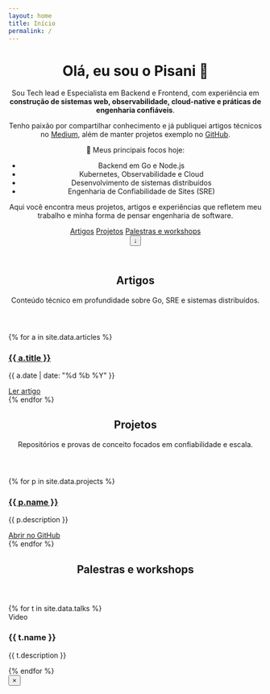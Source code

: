 ```yaml
---
layout: home
title: Início
permalink: /
---
```


<!-- Carrega estilos personalizados -->
<link rel="stylesheet" href="/assets/css/custom.css">

<header class="hero" id="top">
  <div class="container">
    <div class="intro">
      <h1 class="brand">Olá, eu sou o Pisani 👋</h1>
      <p>
        Sou Tech lead e Especialista em Backend e Frontend, com experiência em 
        <strong>construção de sistemas web, observabilidade, cloud-native e práticas de engenharia confiáveis</strong>.
      </p>
      <p>
        Tenho paixão por compartilhar conhecimento e já publiquei artigos técnicos no 
        <a href="https://medium.com/@pisanix" target="_blank" rel="noopener">Medium</a>, 
        além de manter projetos exemplo no 
        <a href="https://github.com/pisanix-labs" target="_blank" rel="noopener">GitHub</a>.
      </p>
      <p>🚀 Meus principais focos hoje:</p>
      <ul>
        <li>Backend em Go e Node.js</li>
        <li>Kubernetes, Observabilidade e Cloud</li>
        <li>Desenvolvimento de sistemas distribuídos</li>
        <li>Engenharia de Confiabilidade de Sites (SRE)</li>
      </ul>
      <p>
        Aqui você encontra meus projetos, artigos e experiências que refletem meu trabalho e minha forma de pensar engenharia de software.
      </p>
    </div>
    <nav class="nav" aria-label="Seções do portfólio">
      <a class="nav-link" href="#artigos">Artigos</a>
      <a class="nav-link" href="#projetos">Projetos</a>
      <a class="nav-link" href="#palestras">Palestras e workshops</a>
    </nav>
  </div>
  <div class="hero-bg"></div>
  <div class="hero-gradient"></div>
  <button class="skip" data-target="#artigos" aria-label="Pular para conteúdo">↓</button>
  <div class="hero-shadow"></div>
  </header>

<main id="conteudo">
  <!-- Artigos -->
  <section id="artigos" class="section reveal">
    <div class="container">
      <header class="section-head">
        <h2>Artigos</h2>
        <p>Conteúdo técnico em profundidade sobre Go, SRE e sistemas distribuídos.</p>
      </header>
      <div class="grid cards">
        {% for a in site.data.articles %}
        <article class="card">
          <div class="card-body">
            <h3 class="card-title"><a href="{{ a.url }}" target="_blank" rel="noopener">{{ a.title }}</a></h3>
            <p class="card-meta">{{ a.date | date: "%d %b %Y" }}</p>
          </div>
          <div class="card-actions">
            <a class="btn" href="{{ a.url }}" target="_blank" rel="noopener">Ler artigo</a>
          </div>
        </article>
        {% endfor %}
      </div>
    </div>
  </section>

  <!-- Projetos -->
  <section id="projetos" class="section alt reveal">
    <div class="container">
      <header class="section-head">
        <h2>Projetos</h2>
        <p>Repositórios e provas de conceito focados em confiabilidade e escala.</p>
      </header>
      <div class="grid cards">
        {% for p in site.data.projects %}
        <article class="card">
          <div class="card-body">
            <h3 class="card-title"><a href="{{ p.url }}" target="_blank" rel="noopener">{{ p.name }}</a></h3>
            <p class="card-text">{{ p.description }}</p>
          </div>
          <div class="card-actions">
            <a class="btn" href="{{ p.url }}" target="_blank" rel="noopener">Abrir no GitHub</a>
          </div>
        </article>
        {% endfor %}
      </div>
    </div>
  </section>

  <!-- Palestras -->
  <section id="palestras" class="section reveal">
    <div class="container">
      <header class="section-head">
        <h2>Palestras e workshops</h2>
      </header>
      <div class="grid videos">
        {% for t in site.data.talks %}
        <article class="video-card" data-url="{{ t.url }}">
          <div class="video-thumb" role="button" aria-label="Reproduzir: {{ t.name }}">
            <span class="badge provider">Video</span>
            <span class="play" aria-hidden="true"></span>
          </div>
          <div class="video-info">
            <h3 class="video-title">{{ t.name }}</h3>
            <p class="video-text">{{ t.description }}</p>
          </div>
        </article>
        {% endfor %}
      </div>
    </div>
  </section>
</main>

<!-- Modal de vídeo -->
<div class="modal" id="video-modal" aria-hidden="true">
  <div class="modal-backdrop" data-close></div>
  <div class="modal-dialog" role="dialog" aria-modal="true" aria-label="Reprodutor de vídeo">
    <button class="modal-close" data-close aria-label="Fechar">×</button>
    <div class="modal-content"></div>
  </div>
  <div class="modal-gradient"></div>
</div>

<script>
  // Smooth scroll for internal links
  const links = document.querySelectorAll('a[href^="#"], .skip');
  links.forEach((el) => el.addEventListener('click', (e) => {
    const target = el.getAttribute('data-target') || el.getAttribute('href');
    if (!target || target === '#') return;
    const to = document.querySelector(target);
    if (!to) return;
    e.preventDefault();
    to.scrollIntoView({ behavior: 'smooth', block: 'start' });
    history.replaceState(null, '', target);
  }));

  // Reveal on scroll
  const io = new IntersectionObserver((entries) => {
    entries.forEach((entry) => {
      if (entry.isIntersecting) entry.target.classList.add('visible');
    });
  }, { threshold: 0.12 });
  document.querySelectorAll('.reveal').forEach((el) => io.observe(el));

  // Active nav highlight
  const sections = Array.from(document.querySelectorAll('section[id]'));
  const nav = document.querySelectorAll('.nav-link');
  const navById = Object.fromEntries(Array.from(nav).map(a => [a.getAttribute('href').slice(1), a]));
  const activeObserver = new IntersectionObserver((entries) => {
    entries.forEach((entry) => {
      const id = entry.target.id;
      if (entry.isIntersecting) {
        nav.forEach(a => a.classList.remove('active'));
        if (navById[id]) navById[id].classList.add('active');
      }
    })
  }, { rootMargin: '-40% 0px -55% 0px', threshold: 0.01 });
  sections.forEach((s) => activeObserver.observe(s));

  // Video previews (YouTube + fallback for LinkedIn)
  function ytIdFromUrl(u) {
    try {
      const url = new URL(u);
      if (url.hostname.includes('youtu')) {
        if (url.searchParams.get('v')) return url.searchParams.get('v');
        const parts = url.pathname.split('/').filter(Boolean);
        if (parts[0] === 'embed' || url.hostname === 'youtu.be') return parts.pop();
      }
    } catch (_) {}
    return null;
  }

  // Modal helpers
  const modal = document.getElementById('video-modal');
  const modalContent = modal.querySelector('.modal-content');
  const closeModal = () => {
    modal.setAttribute('aria-hidden', 'true');
    modal.classList.remove('open');
    document.body.classList.remove('modal-open');
    modalContent.innerHTML = '';
  };
  const openModal = (node) => {
    modalContent.innerHTML = '';
    modalContent.appendChild(node);
    modal.setAttribute('aria-hidden', 'false');
    modal.classList.add('open');
    document.body.classList.add('modal-open');
    modal.querySelector('.modal-close').focus({ preventScroll: true });
  };
  modal.addEventListener('click', (e) => { if (e.target.hasAttribute('data-close')) closeModal(); });
  document.addEventListener('keydown', (e) => { if (e.key === 'Escape') closeModal(); });

  // Video cards behavior
  document.querySelectorAll('.video-card').forEach((card) => {
    const href = card.getAttribute('data-url');
    let provider = 'link';
    let id = ytIdFromUrl(href);
    const thumb = card.querySelector('.video-thumb');
    const badge = thumb.querySelector('.badge');

    try {
      const url = new URL(href);
      if (url.hostname.includes('youtu')) provider = 'youtube';
      else if (url.hostname.includes('linkedin')) provider = 'linkedin';
      else provider = url.hostname.replace('www.', '');
    } catch (_) {}

    if (provider === 'youtube' && id) {
      thumb.style.backgroundImage = `url(https://i.ytimg.com/vi/${id}/hqdefault.jpg)`;
      badge.textContent = 'YouTube';
      thumb.addEventListener('click', () => {
        const wrap = document.createElement('div');
        wrap.className = 'modal-video';
        const iframe = document.createElement('iframe');
        iframe.src = `https://www.youtube.com/embed/${id}?autoplay=1`;
        iframe.title = 'YouTube video player';
        iframe.setAttribute('allowfullscreen', '');
        iframe.setAttribute('allow', 'accelerometer; autoplay; clipboard-write; encrypted-media; gyroscope; picture-in-picture; web-share');
        wrap.appendChild(iframe);
        openModal(wrap);
      });
    } else if (provider === 'linkedin') {
      badge.textContent = 'LinkedIn';
      thumb.classList.add('linkedin');
      thumb.addEventListener('click', () => {
        const box = document.createElement('div');
        box.className = 'modal-fallback linkedin';
        box.innerHTML = `
          <p>Este conteúdo é exibido no LinkedIn.</p>
          <a class="btn" href="${href}" target="_blank" rel="noopener">Abrir no LinkedIn</a>
        `;
        openModal(box);
      });
    } else {
      badge.textContent = provider;
      thumb.addEventListener('click', () => window.open(href, '_blank'));
    }
  });
</script>

